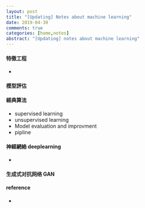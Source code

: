```yaml
---
layout: post
title: "[Updating] Notes about machine learning"
date: 2019-04-30
comments: true
categories: [home,notes]
abstract: "[Updating] notes about machine learning"
---
```


#### 特徵工程 
  * 

#### 模型評估  

#### 經典算法  
  * supervised learning 
  * unsupervised learning 
  * Model evaluation and improvment 
  * pipline 

#### 神經網絡 deeplearning 
  * 

#### 生成式对抗网络 GAN 



#### reference 
  * 